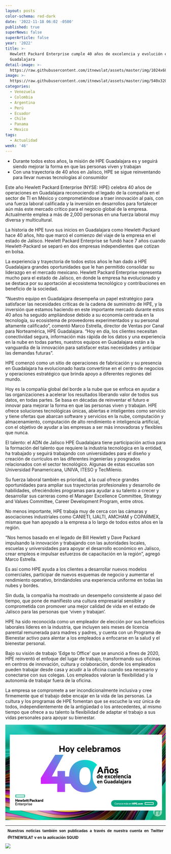 ```yaml
---
layout: posts
color-schema: red-dark
date: '2022-11-18 06:02 -0500'
published: true
superNews: false
superArticle: false
year: '2022'
title: >-
  Hewlett Packard Enterprise cumple 40 años de excelencia y evolución en
  Guadalajara 
detail-image: >-
  https://raw.githubusercontent.com/itnewslat/assets/master/img/1024x680/hpe-40-anos-g.jpg
image: >-
  https://raw.githubusercontent.com/itnewslat/assets/master/img/540x320/hpe-40-anos-p.jpg
categories:
  - Venezuela
  - Colombia
  - Argentina
  - Perú
  - Ecuador
  - Chile
  - Panama
  - Mexico
tags:
  - Actualidad
week: '46'
---
```

- Durante todos estos años, la misión de HPE Guadalajara es y seguirá siendo mejorar la forma en que las personas viven y trabajan
- Con una trayectoria de 40 años en Jalisco, HPE se sigue reinventando para llevar nuevas tecnologías al consumidor

Este año Hewlett Packard Enterprise (NYSE: HPE) celebra 40 años de operaciones en Guadalajara reconociendo el legado de la compañía en el sector de TI en México y comprometiéndose a traer innovación al país, con una fuerza laboral calificada y la inversión en desarrollos para fortalecer aún más este mercado crítico para el negocio global de la empresa. Actualmente emplea a más de 2,000 personas en una fuerza laboral muy diversa y multicultural.

La historia de HPE tuvo sus inicios en Guadalajara como Hewlett-Packard hace 40 años, hito que marcó el comienzo del viaje de la empresa en el estado de Jalisco. Hewlett Packard Enterprise se fundó hace 7 años cuando Hewlett-Packard se separó en dos empresas independientes que cotizan en bolsa.  

La experiencia y trayectoria de todos estos años le han dado a HPE Guadalajara grandes oportunidades que le han permitido consolidar su liderazgo en el mercado mexicano. Hewlett Packard Enterprise representa mucho para el estado de Jalisco, en donde la empresa ha evolucionado y se destaca por su aportación al ecosistema tecnológico y contribuciones en beneficio de la sociedad.

“Nuestro equipo en Guadalajara desempeña un papel estratégico para satisfacer las necesidades críticas de la cadena de suministro de HPE, y la inversión que estamos haciendo en este importante mercado durante estos 40 años ha seguido ampliándose debido a su economía centrada en la tecnología, su ecosistema de proveedores experimentados y su personal altamente calificado”, comentó Marco Estrella, director de Ventas por Canal para Norteamérica, HPE Guadalajara. “Hoy en día, los clientes necesitan conectividad segura, información más rápida de los datos y una experiencia en la nube en todas partes, nuestros equipos en Guadalajara están a la vanguardia de la innovación para satisfacer estas necesidades y anticipar las demandas futuras”.

HPE comenzó como un sitio de operaciones de fabricación y su presencia en Guadalajara ha evolucionado hasta convertirse en el centro de negocios y operaciones estratégico que brinda apoyo a diferentes regiones del mundo.

Hoy es la compañía global del borde a la nube que se enfoca en ayudar a las organizaciones a acelerar los resultados liberando valor de todos sus datos, en todas partes. Se basa en décadas de reinventar el futuro e innovar para mejorar la forma en que las personas viven y trabajan. HPE ofrece soluciones tecnológicas únicas, abiertas e inteligentes como servicio y tiene ofertas que abarcan software y servicios en la nube, computación y almacenamiento, computación de alto rendimiento e inteligencia artificial, con el objetivo de ayudar a las empresas a ser más innovadoras y flexibles que nunca.

El talento: el ADN de Jalisco
HPE Guadalajara tiene participación activa para la formación del talento que requiere la industria tecnológica en la entidad, ha trabajado y seguirá trabajando con universidades para el diseño y creación de currículos en las diferentes ingenierías y posgrados relacionados con el sector tecnológico. Algunas de estas escuelas son Universidad Panamericana, UNIVA, ITESO y TecMilenio.

Su fuerza laboral también es prioridad, a la cual ofrece grandes oportunidades para ampliar sus trayectorias profesionales y desarrollo de habilidades, ofreciéndoles programas para ayudar a su talento a crecer y desarrollar sus carreras como el Manager Excellence Committee, Strategy and Values Committee, Career Development Program, entre otros.

No menos importante, HPE trabaja muy de cerca con las cámaras y asociaciones industriales como CANIETI, IJALTI, AMCHAM y COPARMEX, mismas que han apoyado a la empresa a lo largo de todos estos años en la región.

“Nos hemos basado en el legado de Bill Hewlett y Dave Packard impulsando la innovación y trabajando con las autoridades locales, escuelas y universidades para apoyar el desarrollo económico en Jalisco, crear empleos e impulsar esfuerzos de capacitación en la región”, agregó Marco Estrella.

Es así como HPE ayuda a los clientes a desarrollar nuevos modelos comerciales, participar de nuevos esquemas de negocio y aumentar el rendimiento operativo, brindándoles una experiencia uniforme en todas las nubes y bordes. 

Sin duda, la compañía ha mostrado un desempeño consistente al paso del tiempo, que pone de manifiesto una cultura empresarial sensible y comprometida con promover una mejor calidad de vida en el estado de Jalisco para las personas que ‘viven y trabajan’. 

HPE ha sido reconocida como un empleador de elección por sus beneficios laborales líderes en la industria, que incluyen seis meses de licencia parental remunerada para madres y padres, y cuenta con un Programa de Bienestar activo para alentar a los empleados a enfocarse en la salud y el bienestar personal.

Bajo su visión de trabajo 'Edge to Office' que se anunció a fines de 2020, HPE reinventó el enfoque del lugar de trabajo, transformando sus oficinas en centros de innovación, cultura y colaboración, donde los empleados pueden trabajar desde casa y acudir a la oficina cuando sea necesario y conectarse con sus colegas. Los empleados valoran la flexibilidad y la autonomía de trabajar fuera de la oficina.

La empresa se compromete a ser incondicionalmente inclusiva y cree firmemente que el trabajo debe encajar en la vida de las personas. La cultura y los programas de HPE fomentan que se escuche la voz única de todos, independientemente de la antigüedad o los antecedentes, al mismo tiempo que ofrece a su talento la flexibilidad de adaptar el trabajo a sus vidas personales para apoyar su bienestar. 

![](https://raw.githubusercontent.com/itnewslat/assets/master/img/540x320/hpe-40-anos-p.jpg)

<table style="height: 42px;" width="569">
<tbody>
<tr>
<td style="text-align: justify;"><sub><strong>Nuestras noticias también son publicadas a través de nuestra cuenta en Twitter <a href="https://twitter.com/itnewslat?lang=es">@ITNEWSLAT</a> y en la aplicación <a href="https://squidapp.co/en/">SQUID</a></strong></sub></td>
</tr>
</tbody>
</table>

<img src="https://tracker.metricool.com/c3po.jpg?hash=56f88a41e39ab42c063cc51676587a04"/>